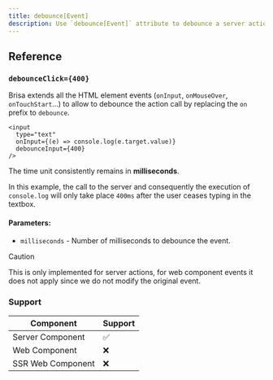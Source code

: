 ```yaml
---
title: debounce[Event]
description: Use `debounce[Event]` attribute to debounce a server action
---
```


## Reference

### `debounceClick={400}`

Brisa extends all the HTML element events (`onInput`, `onMouseOver`, `onTouchStart`...) to allow to debounce the action call by replacing the `on` prefix to `debounce`.

```tsx
<input
  type="text"
  onInput={(e) => console.log(e.target.value)}
  debounceInput={400}
/>
```

The time unit consistently remains in **milliseconds**.

In this example, the call to the server and consequently the execution of `console.log` will only take place `400ms` after the user ceases typing in the textbox.

#### Parameters:

- `milliseconds` - Number of milliseconds to debounce the event.

> [!CAUTION]
>
> This is only implemented for server actions, for web component events it does not apply since we do not modify the original event.

### Support

| Component         | Support |
| ----------------- | ------- |
| Server Component  | ✅      |
| Web Component     | ❌      |
| SSR Web Component | ❌      |
